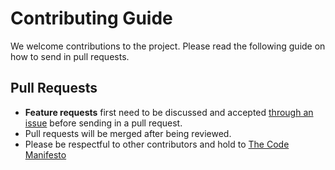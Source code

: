 # Contributing Guide

We welcome contributions to the project. Please read the following guide on how to send in pull requests.

## Pull Requests

- **Feature requests** first need to be discussed and accepted [through an issue](https://github.com/FiveM-Scripts/FiveM-Taxi/issues/new) before sending in a pull request.
- Pull requests will be merged after being reviewed.
- Please be respectful to other contributors and hold to [The Code Manifesto](http://codemanifesto.com/)
